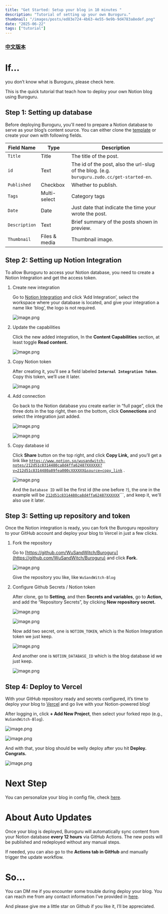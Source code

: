 ```yaml
---
title: "Get Started: Setup your blog in 10 minutes "
description: "Tutorial of setting up your own Buroguru."
thumbnail: "/images/posts/ed83e724-4b63-4e55-9e9b-9d4783a8edef.png"
date: "2025-06-22"
tags: ["tutorial"]
---
```


### [中文版本](https://buroguru.zudo.cc/posts/get-started-zh)


# If…


you don’t know what is Buroguru, please check here.


This is the quick tutorial that teach how to deploy your own Notion blog using Buroguru.


## Step 1: Setting up database


Before deploying Buroguru, you'll need to prepare a Notion database to serve as your blog’s content source. You can either clone the [template](/21ad51c831448068b621f3b5def5dd2d) or create your own with following fields.


| Field Name    | Type          | Description                                                                                 |
| ------------- | ------------- | ------------------------------------------------------------------------------------------- |
| `Title`       | Title         | The title of the post.                                                                      |
| `id`          | Text          | The id of the post, also the url-slug of the blog. (e.g. `buruguru.zudo.cc/get-started-en`. |
| `Published`   | Checkbox      | Whether to publish.                                                                         |
| `Tags`        | Multi-select  | Category tags                                                                               |
| `Date`        | Date          | Just date that indicate the time your wrote the post.                                       |
| `Description` | Text          | Brief summary of the posts shown in preview.                                                |
| `Thumbnail`   | Files & media | Thumbnail image.                                                                            |


## Step 2: Setting up Notion Integration


To allow Buroguru to access your Notion database, you need to create a Notion Integration and get the access token.

1. Create new integration

	Go to [Notion Integration](https://www.notion.so/profile/integrations) and click ‘Add Integration’, select the workspace where your database is located, and give your integration a name like ‘blog’, the logo is not required.


	![image.png](/images/posts/75034133-b0d6-4688-a26c-a534a51fc147.png)

2. Update the capabilities

	Click the new added integration, In the **Content Capabilities** section, at least toggle **Read content.**


	![image.png](/images/posts/daf4dbbf-c407-4f70-a518-1c6100436b1b.png)

3. Copy Notion token

	After creating it, you’ll see a field labeled **`Internal Integration Token`**. Copy this token, we’ll use it later.


	![image.png](/images/posts/c88ef26a-f8f6-4565-b476-497c9adb5e51.png)

4. Add connection

	Go back to the Notion database you create earlier in “full page”, click the three dots in the top right, then on the bottom, click **Connections** and select the integration just added.


	![image.png](/images/posts/a2033ff0-347f-4133-9931-842e3d79c902.png)


	![image.png](/images/posts/365156b7-2461-419a-9e64-304a1c22d39e.png)

5. Copy database id

	Click **Share** button on the top right, and click **Copy Link,** and you’ll get a link like [`https://www.notion.so/wusandwitch-notes/212d51c8314480ca8d4ffa62487XXXXXX?v=212d51c8314480a89fea000cXXXXXX&source=copy_link`](https://www.notion.so/wusandwitch-notes/212d51c8314480ca8d4ffa624873e734?v=212d51c8314480a89fea000c43f4e73f) .


	![image.png](/images/posts/621bb1d6-62ea-467a-9399-b5c136bf65d6.png)


	And the `Database ID` will be the first id (the one before `?`), the one in the example will be  [`212d51c8314480ca8d4ffa62487XXXXXX`](https://www.notion.so/wusandwitch-notes/212d51c8314480ca8d4ffa624873e734?v=212d51c8314480a89fea000c43f4e73f)```, and keep it, we'll also use it later.


## Step 3: Setting up repository and token


Once the Notion integration is ready, you can fork the Buroguru repository to your GitHub account and deploy your blog to Vercel in just a few clicks.

1. Fork the repository

	Go to [https://github.com/WuSandWitch/Buroguru](https://github.com/WuSandWitch/Buroguru) and click **Fork.**


	![image.png](/images/posts/9a9556b6-bf60-4e94-88f9-1b2309db7dfa.png)


	Give the repository you like, like `WuSandWitch-Blog`

2. Configure Github Secrets /  Notion token

	After clone, go to **Setting**, and then **Secrets and variables**, go to **Action,** and add the “Repository Secrets”, by clicking **New repository secret.**


	![image.png](/images/posts/81001214-dece-44d2-8b0b-64fed0d6efc5.png)


	![image.png](/images/posts/f1eb4bbe-61fe-45c3-9096-33b329ccf19f.png)


	Now add two secret, one is `NOTION_TOKEN`, which is the Notion Integration token we just keep.


	![image.png](/images/posts/f892ce18-99e2-49d9-8721-740607b9ed18.png)


	And another one is `NOTION_DATABASE_ID` which is the blog database id we just keep.


	![image.png](/images/posts/abfd7433-5435-4fab-9b33-041259488781.png)


## Step 4: Deploy to Vercel


With your GitHub repository ready and secrets configured, it’s time to deploy your blog to [Vercel](https://vercel.com/) and go live with your Notion-powered blog!


After logging in, click **+ Add New Project**, then select your forked repo (e.g., `WuSandWitch-Blog`).


![image.png](/images/posts/722ea0b1-b5cb-4a14-82b6-3af0cf19ea27.png)


![image.png](/images/posts/0ce265b7-39f2-4e8e-85ad-80c27598f251.png)


And with that, your blog should be welly deploy after you hit **Deploy. Congrats.**


![image.png](/images/posts/0f5256a4-41dd-49b8-a6ec-7ab06f08e57d.png)


# Next Step


You can personalize your blog in config file, check [here](https://buroguru.zudo.cc/posts/config-guide-en).


# About Auto Updates


Once your blog is deployed, Buroguru will automatically sync content from your Notion database **every 12 hours** via GitHub Actions. The new posts will be published and redeployed without any manual steps.


If needed, you can also go to the **Actions tab in GitHub** and manually trigger the update workflow.


# So…


You can DM me if you encounter some trouble during deploy your blog. You can reach me from any contact information I’ve provided in [here](https://wusandwitch.zudo.cc/).


And please give me a little star on Github if you like it, I’ll be appreciated.

